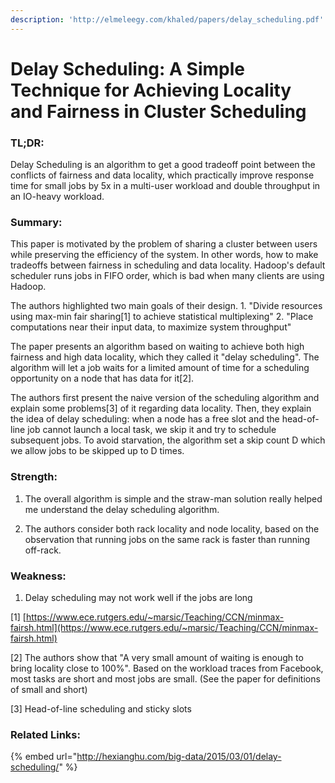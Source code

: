 ```yaml
---
description: 'http://elmeleegy.com/khaled/papers/delay_scheduling.pdf'
---
```


# Delay Scheduling: A Simple Technique for Achieving Locality and Fairness in Cluster Scheduling

### TL;DR:

Delay Scheduling is an algorithm to get a good tradeoff point between the conflicts of fairness and data locality, which practically improve response time for small jobs by 5x in a multi-user workload and double throughput in an IO-heavy workload.

### Summary:

This paper is motivated by the problem of sharing a cluster between users while preserving the efficiency of the system. In other words, how to make tradeoffs between fairness in scheduling and data locality. Hadoop's default scheduler runs jobs in FIFO order, which is bad when many clients are using Hadoop.

The authors highlighted two main goals of their design. 1. "Divide resources using max-min fair sharing\[1\] to achieve statistical multiplexing" 2. "Place computations near their input data, to maximize system throughput"

The paper presents an algorithm based on waiting to achieve both high fairness and high data locality, which they called it "delay scheduling". The algorithm will let a job waits for a limited amount of time for a scheduling opportunity on a node that has data for it\[2\].

The authors first present the naive version of the scheduling algorithm and explain some problems\[3\] of it regarding data locality. Then, they explain the idea of delay scheduling: when a node has a free slot and the head-of-line job cannot launch a local task, we skip it and try to schedule subsequent jobs. To avoid starvation, the algorithm set a skip count D which we allow jobs to be skipped up to D times.

### Strength: 

1. The overall algorithm is simple and the straw-man solution really helped me understand the delay scheduling algorithm. 

2. The authors consider both rack locality and node locality, based on the observation that running jobs on the same rack is faster than running off-rack.

### Weakness: 

1. Delay scheduling may not work well if the jobs are long

\[1\] [https://www.ece.rutgers.edu/~marsic/Teaching/CCN/minmax-fairsh.html](https://www.ece.rutgers.edu/~marsic/Teaching/CCN/minmax-fairsh.html) 

\[2\] The authors show that "A very small amount of waiting is enough to bring locality close to 100%". Based on the workload traces from Facebook, most tasks are short and most jobs are small. \(See the paper for definitions of small and short\) 

\[3\] Head-of-line scheduling and sticky slots

### Related Links:

{% embed url="http://hexianghu.com/big-data/2015/03/01/delay-scheduling/" %}

